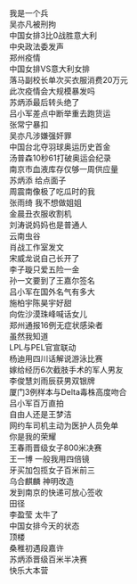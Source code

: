我是一个兵  
吴亦凡被刑拘  
中国女排3比0战胜意大利  
中央政法委发声  
郑州疫情  
中国女排VS意大利女排  
落马副校长单次买衣服消费20万元  
此次疫情会大规模暴发吗  
苏炳添最后转头绝了  
吕小军差点中断举重去跑货运  
张常宁暴扣  
吴亦凡涉嫌强奸罪  
中国台北夺羽球奥运历史首金  
汤普森10秒61打破奥运会纪录  
南京市血液库存仅够一周供应量  
苏炳添 给点面子  
周震南像极了吃瓜时的我  
张雨绮 我不想做姐姐  
金晨丑衣服收割机  
刘涛说妈妈也是普通人  
云南虫谷  
肖战工作室发文  
宋威龙说自己长开了  
李子璇只爱五险一金  
孙一文要到了王嘉尔签名  
吕小军在国外名气有多大  
施柏宇陈昊宇好甜  
向佐沙漠珠峰喊话女儿  
郑州通报16例无症状感染者  
虽然我知道  
LPL与PEL官宣联动  
杨迪用四川话解说游泳比赛  
嫁给经历6次截肢手术的军人男友  
李俊慧刘雨辰获男双银牌  
厦门3例样本与Delta毒株高度吻合  
吕小军百万直拍  
自由人还是王梦洁  
网约车司机主动为医护人员免单  
你是我的荣耀  
王春雨晋级女子800米决赛  
王一博 一般我用四倍镜  
牙买加包揽女子百米前三  
乌合麒麟 神明改造  
发到南京的快递可放心签收  
田径  
李盈莹 太牛了  
中国女排今天的状态  
顶楼  
桑稚初遇段嘉许  
苏炳添晋级百米半决赛  
快乐大本营  
